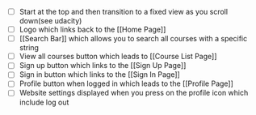 


- [ ] Start at the top and then transition to a fixed view as you scroll down(see udacity)
- [ ] Logo which links back to the [[Home Page]] 
- [ ] [[Search Bar]] which allows you to search all courses with a specific string
- [ ] View all courses button which leads to [[Course List Page]]
- [ ] Sign up button which links to the [[Sign Up Page]]
- [ ] Sign in button which links to the [[Sign In Page]]
- [ ] Profile button when logged in which leads to the [[Profile Page]] 
- [ ] Website settings displayed when you press on the profile icon which include log out

